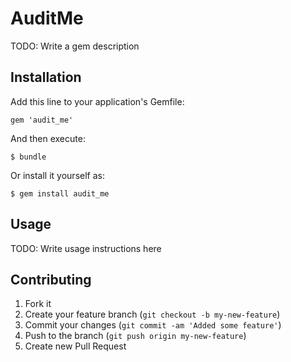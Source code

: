 # AuditMe

TODO: Write a gem description

## Installation

Add this line to your application's Gemfile:

    gem 'audit_me'

And then execute:

    $ bundle

Or install it yourself as:

    $ gem install audit_me

## Usage

TODO: Write usage instructions here

## Contributing

1. Fork it
2. Create your feature branch (`git checkout -b my-new-feature`)
3. Commit your changes (`git commit -am 'Added some feature'`)
4. Push to the branch (`git push origin my-new-feature`)
5. Create new Pull Request
